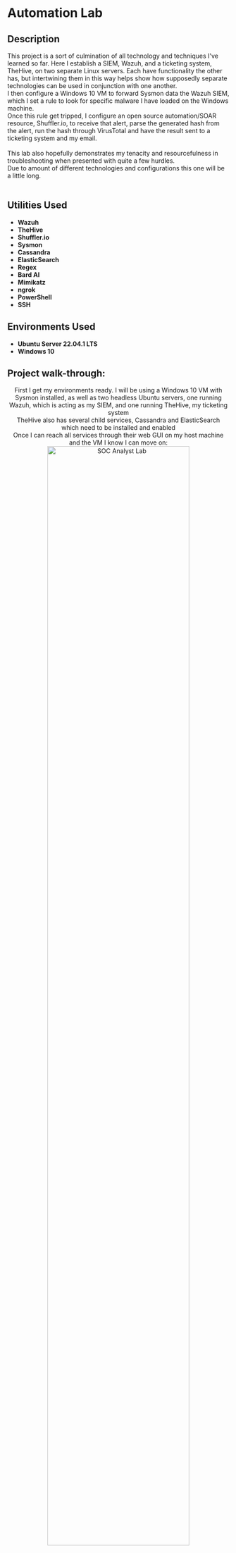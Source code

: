 <h1>Automation Lab</h1>

<h2>Description</h2>
This project is a sort of culmination of all technology and techniques I've learned so far. Here I establish a SIEM, Wazuh, and a ticketing system, TheHive, on two separate Linux servers. Each have functionality the other has, but intertwining them in this way helps show how supposedly separate technologies can be used in conjunction with one another.<br/>
I then configure a Windows 10 VM to forward Sysmon data the Wazuh SIEM, which I set a rule to look for specific malware I have loaded on the Windows machine.<br/>
Once this rule get tripped, I configure an open source automation/SOAR resource, Shuffler.io, to receive that alert, parse the generated hash from the alert, run the hash through VirusTotal and have the result sent to a ticketing system and my email.<br/>
<br/>
This lab also hopefully demonstrates my tenacity and resourcefulness in troubleshooting when presented with quite a few hurdles.<br/>
Due to amount of different technologies and configurations this one will be a little long.<br/>
<br />


<h2>Utilities Used</h2>
 
- <b>Wazuh</b>
- <b>TheHive</b>
- <b>Shuffler.io</b>
- <b>Sysmon</b>
- <b>Cassandra</b>
- <b>ElasticSearch</b>
- <b>Regex</b>
- <b>Bard AI</b>
- <b>Mimikatz</b>
- <b>ngrok</b>
- <b>PowerShell</b>
- <b>SSH</b>

<h2>Environments Used </h2>

- <b>Ubuntu Server 22.04.1 LTS</b>
- <b>Windows 10</b>

<h2>Project walk-through:</h2>

<p align="center">
First I get my environments ready. I will be using a Windows 10 VM with Sysmon installed, as well as two headless Ubuntu servers, one running Wazuh, which is acting as my SIEM, and one running TheHive, my ticketing system<br/>
TheHive also has several child services, Cassandra and ElasticSearch which need to be installed and enabled<br/>
Once I can reach all services through their web GUI on my host machine and the VM I know I can move on:<br/>
<img src="https://i.postimg.cc/L6BBb2yG/1-Install-Sysmon-on-Windows-10-Pro-VM.png" height="80%" width="80%" alt="SOC Analyst Lab"/>
<img src="https://i.postimg.cc/Wb2Jtrnf/2-Linux-Server-with-Wazuh-Wazuh-web-GUI.png" height="80%" width="80%" alt="SOC Analyst Lab"/>
<img src="https://i.postimg.cc/RZg1vGxR/3-Configuring-services-like-Cassandra-and-Elastic-Search-on-Hive-VM.png" height="80%" width="80%" alt="SOC Analyst Lab"/>
<img src="https://i.postimg.cc/rsTR1tLs/4-After-enabling-all-services-can-confirm-that-The-Hive-is-accessible-in-the-web-GUI-from-host-and-V.png" height="80%" width="80%" alt="SOC Analyst Lab"/>
<img src="https://i.postimg.cc/RhT6XVMR/5-Confirming-Wazuh-is-still-available-on-both-host-and-VM.png" height="80%" width="80%" alt="SOC Analyst Lab"/>
<br />
<br />
Following Wazuh's documentation I'm able to install Wazuh via PowerShell onto the Windows VM, and am able to see the Windows VM from Wazuh:  <br/>
<img src="https://i.postimg.cc/d07CwYBs/6-Enable-the-Win-VM-to-be-a-Wazuh-agent-start-the-service-and-can-confirm-Wazuh-web-sees-it.png" height="80%" width="80%" alt="SOC Analyst Lab"/>
<br />
<br />
For the demonstration we will change Wazuh's configuration file on the Windows machine to stop it's current configuration of not passing all info onto Wazuh.<br/>
In normal situations, this is obviously a fairly smart config, but for one machine I want to see as much info from it as possible show up on Wazuh<br/>
But before any changes are made, always make a backup to config files. If anything gets messed up I can always reload from the unaltered one: <br/>
<img src="https://i.postimg.cc/7hr0KWSx/7-Win-VM-conf-file-shows-services-automatically-configured-to-NOT-generate-logs-we-will-copy-it-and.png" height="80%" width="80%" alt="SOC Analyst Lab"/>
<img src="https://i.postimg.cc/DwvdVHH0/8-First-making-a-copy-of-the-default-conf-file.png" height="80%" width="80%" alt="SOC Analyst Lab"/>
<img src="https://i.postimg.cc/0Qw7dsMW/9-I-want-to-copy-this-local-application-code-but-make-it-ingest-Sysmon-but-not-sure-where-to-find-w.png" height="80%" width="80%" alt="SOC Analyst Lab"/>
<br />
<br />
I'll copy the format and syntax of the pre-configured rules, but change them to how I want them. Pulling the correct name of Sysmon from Event Viewer, I can add it to the config file.<br/>
For ease of use, I'll be getting rid of all other ingest-ibles besides my Sysmon ones, then wait for it to start showing in Wazuh<br/>
Whiel I wait I prep my VM for the malware, excluding the downloads folder from Defender, which allows me to run my chosen malware, Mimikatz, without much harassment from Windows: <br/>
<img src="https://i.postimg.cc/0Qw7dsMW/9-I-want-to-copy-this-local-application-code-but-make-it-ingest-Sysmon-but-not-sure-where-to-find-w.png" height="80%" width="80%" alt="SOC Analyst Lab"/>
<img src="https://i.postimg.cc/6QSdv334/10-Through-Event-Viewer-I-can-find-Sysmon-then-in-properties-I-can-see-the-Full-Name-which-is-what-we.png" height="80%" width="80%" alt="SOC Analyst Lab"/>
<img src="https://i.postimg.cc/Dzmr0s2K/11-Sysmon-in-the-config-file.png" height="80%" width="80%" alt="SOC Analyst Lab"/>
<img src="https://i.postimg.cc/prQ84JBK/12-Just-for-ease-of-use-we-got-rid-of-local-app-security-and-system-logs-just-to-lessen-the-amount.png" height="80%" width="80%" alt="SOC Analyst Lab"/>
<img src="https://i.postimg.cc/YCCgDgLm/13-While-waiting-for-sysmon-to-sync-on-wazuh-ill-add-the-VM-downloads-folder-as-an-exclusion-in-Defe.png" height="80%" width="80%" alt="SOC Analyst Lab"/>
<br />
<br />
I run Mimikatz from PowerShell and... No alert.br/>
This time I check the config of Wazuh, of course backing up the conf file, and see another set of safeguards from "logging all", which I set from no to yes<br/>
Restarting the Wazuh service I can now see the log files have been generated, which means it should be ready to accept my Sysmon event<br/>
In the web GUI I set a new index to look for these logs and to also allow all alerts through there. Wazuh has some preconfigured rules, but in case Mimikatz traffic isn't a part of that, I will allow all for now until I know what I'm looking for: <br/>
<img src="https://i.postimg.cc/B6H1PBkR/14-Install-and-run-mimikatz-no-hit-from-wazuh-just-have-to-further-tune-it.png" height="80%" width="80%" alt="SOC Analyst Lab"/>
<img src="https://i.postimg.cc/3r2gk3HW/15-Backing-up-conf-file-before-changing-it.png" height="80%" width="80%" alt="SOC Analyst Lab"/>
<img src="https://i.postimg.cc/gkd3R1Ys/16-These-two-log-all-configurations-were-set-to-no-we-will-set-them-to-yes.png" height="80%" width="80%" alt="SOC Analyst Lab"/>
<img src="https://i.postimg.cc/fTKmv5yN/17-Restarting-Wazuh-after-configuring-the-config-we-see-the-two-log-files.png" height="80%" width="80%" alt="SOC Analyst Lab"/>
<img src="https://i.postimg.cc/6pbZk3Cb/18-three-preconfigured-indexes-added-the-archives-one-so-we-can-still-log-everything-even-if-it-itsn.png" height="80%" width="80%" alt="SOC Analyst Lab"/>
<br />
<br />
While logs are being ingested and syncing in Wazuh I can go directly to the source, the two archives I created on the Wazuh server to see if the Mimikatz events are being picked up there.<br/>
If I can't find them there, they won't appear on the web GUI. If I do, just means it needs a little mroe time to sync.<br/>
And after a grep search, -i for no case specification, I can see Mimikatz events in the archive files. And eventually the events start populating in Wazuh:  <br/>
<img src="https://i.postimg.cc/FK2LKBWj/19-While-waiting-for-logs-to-ingest-I-can-directly-check-the-logs-to-see-if-mimikatz-was-picked-up.png" height="80%" width="80%" alt="SOC Analyst Lab"/>
<img src="https://i.postimg.cc/90czR5Gq/20-Confirming-Sysmon-is-picking-up-mimikatz.png" height="80%" width="80%" alt="SOC Analyst Lab"/>
<img src="https://i.postimg.cc/wvX7jTsp/21-Confirming-the-json-log-file-on-the-server-is-picking-up-mimikatz.png" height="80%" width="80%" alt="SOC Analyst Lab"/>
<img src="https://i.postimg.cc/3Jn0GRfr/22-Confirming-Wazuh-dashboard-now-seeing-it.png" height="80%" width="80%" alt="SOC Analyst Lab"/>
<br />
<br />
Now looking at the event I can start looking at metadata I can use to craft a rule. I notice one labelled "originalFileName" which will be useful.<br/>
Sysmon/Wazuh catching this will help prevent an attacker changing malware's name or hash to get past defences. Though, this probably is also able to be side-stepped by an attacker, so having multiple IOCs to catch malware is important:  <br/>
<img src="https://i.postimg.cc/3rjvK9gv/23MAKI-1.png" height="80%" width="80%" alt="SOC Analyst Lab"/>
<br />
<br />
Wazuh has some pre-crafted rules for Sysmon, including one for PID 1, which is Process Creation. So I'll grab that and tweak it for my use here. These rules can be seen and crafted in both CLI and GUI, but for the demo I'll be using the GUI.<br/>
Copy and paste it into the custom rules file, being sure to perfectly match formatting:  <br/>
<img src="https://i.postimg.cc/nzbXxQr2/24-To-craft-our-rule-Wazuh-has-some-pre-built-rules-you-can-access-via-cli.png" height="80%" width="80%" alt="SOC Analyst Lab"/>
<img src="https://i.postimg.cc/HL7rFtYj/25-They-are-also-available-on-the-GUI.png" height="80%" width="80%" alt="SOC Analyst Lab"/>
<img src="https://i.postimg.cc/5ypy873K/26-Sysmon-rules-come-built-in-especially-for-event-ID-1-which-is-process-creation.png" height="80%" width="80%" alt="SOC Analyst Lab"/>
<img src="https://i.postimg.cc/Z5Q9fQh1/27-Paste-borrowed-rule-into-the-local-rules-file-being-sure-to-match-the-formatting-of-the-pre-exis.png" height="80%" width="80%" alt="SOC Analyst Lab"/>
<br />
<br />
I'll set the variable I want it to watch out for to be the originalFileName, and then have it look for Mimikatz. Since Mimikatz is a known quantity, I'll replace the severity tags with the Mitre tag for the type of attack it is, T1003<br/>
I also be sure to name the rule, since it's a custom rule it needs to be over 100000. And since the first pre-configured rule is already 100001, I choose 100002:  <br/>
<img src="https://i.postimg.cc/13XnrQbG/28-Set-rule-ID-and-set-rule-severity-to-highest-for-fun-15-we-want-field-name-to-be-the-original-nam.png" height="80%" width="80%" alt="SOC Analyst Lab"/>
<img src="https://i.postimg.cc/8kb78cSd/28-Set-rule-ID-and-set-rule-severity-to-highest-for-fun-15-we-want-field-name-to-be-the-original-nam.png" height="80%" width="80%" alt="SOC Analyst Lab"/>
<br />
<br />
I then  make sure there isn't any other Mimikatz coming through since creating the rule, and test my originalFileName rule.<br/>
I rename Mimikatz.exe to NotAVirus and show that, despite the name change, it is still getting caught:  <br/>
<img src="https://i.postimg.cc/Hsxsft3H/29-Confirm-after-rule-set-there-are-no-further-mimikatz-alerts-then-to-prove-the-point-with-the-orig.png" height="80%" width="80%" alt="SOC Analyst Lab"/>
<img src="https://i.postimg.cc/jddLRTxp/30-And-then-we-can-see-our-Mimikatz-rule-is-still-triggered-and-showing-up-on-the-dashboard.png" height="80%" width="80%" alt="SOC Analyst Lab"/>
<br/>
<br/>
Now that I have a rule set up that is correctly catching malware being detonated on a system, I will set up an automation process through an open source website called Shuffler.io, where I will process the data and send it to TheHive.<br/>
TheHive will then create an alert in a ticketing system for my analyst/SOC team to investigate.<br/>
First step is linking Shuffler with my Wazuh, by adding my Wazuh API into one of these apps.<br/>
However I was running into some errors within Wazuh, the errors pointed to issues reading the conf file I edited earlier, so I went back in to check on it, where I did find some human error.<br/>
Correcting and restarting, I can now see that Mimikatz is executed on my Windows machine, logged by Sysmon, forwarded by Wazuh, and then the rule is caught by Shuffler:  <br/>
<img src="https://i.postimg.cc/C17S2Zqz/31-Setting-up-Shuffle-and-connecting-the-alerts-to-Wazuh-config.png" height="80%" width="80%" alt="SOC Analyst Lab"/>
<img src="https://i.postimg.cc/nL7L3c2D/32ANER-1.png" height="80%" width="80%" alt="SOC Analyst Lab"/>
<img src="https://i.postimg.cc/X7z73yD5/33-Can-confirm-that-running-mimikatz-gets-logged-by-sysmon-which-is-caught-by-a-rule-in-Wazuh-whi.png" height="80%" width="80%" alt="SOC Analyst Lab"/>
<br/>
<br/>
Another use case within this automation is being able to link caught malware to VirusTotal directly. Though, the SHA info Shuffler shows has 'SHA=' hard-coded onto the hash, which won't get picked up by VirusTotal<br/>
So before I can send it to VT, I need to strip that off. Which is a function that Shuffler allows, however, it's done through Regex, something I'm not familiar with at all. I can stumble my way through Python, but blind to Regex<br/>
So, let's see if we can get an LLM to do it. I ask Google Bard if it could get me the Regex of how to remove the SHA= from this string, and it gives me a hit.<br/>
Plugging it into Shuffler, just to make sure it works, and it does! VirusTotal is able to get the hash and provide me with the data I was looking for, including the number of places that label Mimikatz as malicious:  <br/>
<img src="https://i.postimg.cc/TY7hwshp/34-Since-we-are-trying-to-automate-sending-the-hash-to-VT-and-the-hash-has-sha1-we-need-to-parse-th.png" height="80%" width="80%" alt="SOC Analyst Lab"/>
<img src="https://i.postimg.cc/6p8qGhGz/35-Through-regex-we-can-specify-the-hash-field-but-to-parse-out-the-hash-we-need-to-do-some-researc.png" height="80%" width="80%" alt="SOC Analyst Lab"/>
<img src="https://i.postimg.cc/3xzRjDXh/36-Using-LLM-we-can-find-the-code-to-parse-in-regex.png" height="80%" width="80%" alt="SOC Analyst Lab"/>
<img src="https://i.postimg.cc/Kjcvc72P/37-Double-checking-the-LLMs-work-and-see-we-do-get-the-hash-returned-to-us.png" height="80%" width="80%" alt="SOC Analyst Lab"/>
<img src="https://i.postimg.cc/MTSpN23r/39-Success-results-from-VT-part-1.png" height="80%" width="80%" alt="SOC Analyst Lab"/>
<img src="https://i.postimg.cc/qRxvdb9B/39-Success-results-from-VT-part-2-we-can-see-VT-reports-58-sites-label-mimikatz-as-malicious.png" height="80%" width="80%" alt="SOC Analyst Lab"/>
<br/>
<br/>
So now in the final stretch. I have my machine which is executing malware, and has the Sysmon telemetry being sent to Wazuh. I haze Wazuh interfacing with Shuffler to take the hash of the malware and provide automated info on it<br/>
Now I just need to send that information to my ticketing system and create an email alert. I start defining the alert with info Shuffler is pulling from the Wazuh event:<br/>
<img src="https://i.postimg.cc/fW5R2PcB/40-Defining-alerts-to-give-me-utc-time-and-a-decription-saying-Mimikatz-detected-on-computer-from-us.png" height="80%" width="80%" alt="SOC Analyst Lab"/>
And that's where my lab completely broke down.<br/>
<br/>
This entire time I was using an entirely on-prem system, 3 VMs. But now, with the introduction of Shuffler.io, an external resource, it took me an unfortunate amount of time to realize why Shuffler was unable to see the private IP of my TheHive machine. It was seriously multiple days after work sitting here frustrated as to why I couldn't get it to work.<br/>
When I finally made my palm to head discovery, I did my best to come up with a solution. On my TheHive VM I installed a service called ngrok which would allow my private IP to be on a public server, which I could then link to on Shuffler! Success!...<br/>
Sort of.<br>:  <br/>
<img src="https://i.postimg.cc/BZhJcK3z/41-Discovering-the-big-mistake-trying-to-work-through-it-downloading-ngrok-and-I-think-I-have-to-sc.png" height="80%" width="80%" alt="SOC Analyst Lab"/>
<br/>
<br/>
TheHive was "succeeding" in Shuffler, but was unable to process the data and send it to my Hive server, creating an alert on the private GUI. I could see the traffic being picked up in ngrok, but it was giving me an error. And all my Google-Fu was leading me to a very frustrating lack of answers. After being stuck for multiple days, then making a breakthrough, just to immedately be stuck in the same place was really bumming me out.<br/>
I figured there was some...thing... where maybe ngrok wouldn't allow TheHive's Shuffler app to add the directories to it's public IP it was giving me, so I decided to scrap it all and go through the cloud, where I could have a public facing IP.<br/>
After painstakingly getting everything up and running again...<br/><br/>

Same.<br/>
Error.<br/>
So after all that work of getting it running on the cloud, turns out that wasn't even the issue. I start really looking at the error and see the same 3 fields causing the error. Back on the on-prem version I tried leaving these fields blank, putting integers in them, putting strings in them, putting numbers in quotes, in brackets, in {}, etc... Anything to get these errors to resolve. But seeing them here on the cloud version too I went on the warpath.<br/>
I went to TehHive's app in Shuffler, forked it out so I could edit the code, and poked around. After a little poking and prodding I found the code for the 3 fields being errored out, highlighted the code and... Delete.<br/>
<img src="https://i.postimg.cc/C5KSpFGJ/42AFTE-1.png" height="80%" width="80%" alt="SOC Analyst Lab"/>
<br/>
<br/>
SUCCESS!:  <br/>
<img src="https://i.postimg.cc/YCL2SqJs/43-And-success-the-alert-is-appearing-in-Hive.png" height="80%" width="80%" alt="SOC Analyst Lab"/>
<br/>
<br/>
The alert automatically appeared in TheHive, including all the data we had Shuffler pull from Wazuh!:  <br/>
<img src="https://i.postimg.cc/25pkLNY8/44-Here-we-can-see-the-data-pulled-from-the-Wazuh-traffic-sent-through-Shuffle-and-output-into-Hive.png" height="80%" width="80%" alt="SOC Analyst Lab"/>
<br/>
<br/>
Now the final step. Include a step in the automation where an email is generated with the alert and... Email received.:  <br/>
<img src="https://i.postimg.cc/PxTdKbNg/45-Now-creating-another-node-that-will-generate-an-email-when-mimikatz-is-detected.png" height="80%" width="80%" alt="SOC Analyst Lab"/>
<img src="https://i.postimg.cc/XvwVw1NK/46-Email-success.png" height="80%" width="80%" alt="SOC Analyst Lab"/>
